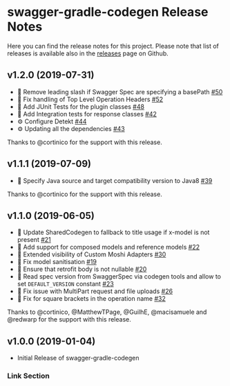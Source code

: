 # swagger-gradle-codegen Release Notes

Here you can find the release notes for this project. Please note that list of releases is available also in the [releases](https://github.com/Yelp/swagger-gradle-codegen/releases) page on Github.

## v1.2.0 (2019-07-31)

* 🎁 Remove leading slash if Swagger Spec are specifying a basePath [#50]
* 🐛 Fix handling of Top Level Operation Headers [#52]
* 🧪 Add JUnit Tests for the plugin classes [#48]
* 🧪 Add Integration tests for response classes [#42]
* ⚙️ Configure Detekt [#44]
* ⚙️ Updating all the dependencies [#43]

Thanks to @cortinico for the support with this release.

## v1.1.1 (2019-07-09)

* 🐛 Specify Java source and target compatibility version to Java8 [#39]

Thanks to @cortinico for the support with this release.

## v1.1.0 (2019-06-05)

* 🎁 Update SharedCodegen to fallback to title usage if x-model is not present [#21]
* 🎁 Add support for composed models and reference models [#22]
* 🎁 Extended visibility of Custom Moshi Adapters [#30]
* 🐛 Fix model sanitisation [#19]
* 🐛 Ensure that retrofit body is not nullable [#20]
* 🐛 Read spec version from SwaggerSpec via codegen tools and allow to set `DEFAULT_VERSION` constant [#23]
* 🐛 Fix issue with MultiPart request and file uploads [#26]
* 🐛 Fix for square brackets in the operation name [#32]

Thanks to @cortinico, @MatthewTPage, @GuilhE, @macisamuele and @redwarp for the support with this release.

## v1.0.0 (2019-01-04)

* Initial Release of swagger-gradle-codegen

### Link Section

[#19]: https://github.com/Yelp/swagger-gradle-codegen/pull/19/
[#20]: https://github.com/Yelp/swagger-gradle-codegen/pull/20/
[#21]: https://github.com/Yelp/swagger-gradle-codegen/pull/21/
[#22]: https://github.com/Yelp/swagger-gradle-codegen/pull/22/
[#23]: https://github.com/Yelp/swagger-gradle-codegen/pull/23/
[#26]: https://github.com/Yelp/swagger-gradle-codegen/pull/26/
[#30]: https://github.com/Yelp/swagger-gradle-codegen/pull/30/
[#32]: https://github.com/Yelp/swagger-gradle-codegen/pull/32/
[#39]: https://github.com/Yelp/swagger-gradle-codegen/pull/39/
[#42]: https://github.com/Yelp/swagger-gradle-codegen/pull/42/
[#43]: https://github.com/Yelp/swagger-gradle-codegen/pull/43/
[#44]: https://github.com/Yelp/swagger-gradle-codegen/pull/44/
[#48]: https://github.com/Yelp/swagger-gradle-codegen/pull/48/
[#50]: https://github.com/Yelp/swagger-gradle-codegen/pull/50/
[#52]: https://github.com/Yelp/swagger-gradle-codegen/pull/52/
